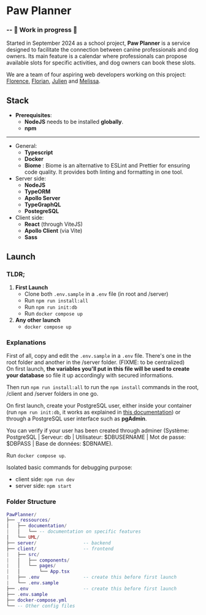 # Paw Planner

### -- 🚧 Work in progress 🚧

Started in September 2024 as a school project, **Paw Planner** is a service designed to facilitate the connection between canine professionals and dog owners. Its main feature is a calendar where professionals can propose available slots for specific activities, and dog owners can book these slots.

We are a team of four aspiring web developers working on this project: [Florence](https://github.com/FlorenceBuchelet), [Florian](https://github.com/Dolpheus89), [Julien](https://github.com/Carcali) and [Melissa](https://github.com/Melprcllr).

## Stack
- **Prerequisites**:
    - **NodeJS** needs to be installed **globally**.
    - **npm**
___

- General:
    - **Typescript**
    - **Docker**
    - **Biome** : Biome is an alternative to ESLint and Prettier for ensuring code quality. It provides both linting and formatting in one tool.
- Server side:
    - **NodeJS**
    - **TypeORM**
    - **Apollo Server**
    - **TypeGraphQL**
    - **PostegreSQL**
- Client side:
    - **React** (through ViteJS)
    - **Apollo Client** (via Vite)
    - **Sass**

## Launch

### TLDR;
1. **First Launch**
    - Clone both `.env.sample` in a `.env` file (in root and /server)
    - Run `npm run install:all`
    - Run `npm run init:db`
    - Run `docker compose up`
2. **Any other launch**
    - `docker compose up`

### Explanations

First of all, copy and edit the `.env.sample` in a `.env` file. There's one in the root folder and another in the /server folder. (FIXME: to be centralized)<br>
On first launch, **the variables you'll put in this file will be used to create your database** so file it up accordingly with secured informations.

Then run `npm run install:all` to run the `npm install` commands in the root, /client and /server folders in one go. 

On first launch, create your PostgreSQL user, either inside your container (run `npm run init:db`, it works as explained in [this documentation](./_ressources/documentation/Database_initialization.md)) or through a PostgreSQL user interface such as **pgAdmin**.

You can verify if your user has been created through adminer (Système: PostgreSQL | Serveur: db | Utilisateur: $DBUSERNAME | Mot de passe: $DBPASS | Base de données: $DBNAME).

Run `docker compose up`.

Isolated basic commands for debugging purpose: 
- client side: `npm run dev`
- server side: `npm start`


### Folder Structure

```lua (aesthetic use, not actual lua)
PawPlanner/
├── _ressources/
│   ├── documentation/
|   │   └── -- documentation on specific features
│   └── UML/
├── server/                 -- backend
├── client/                 -- frontend
|   ├── src/
|   │   ├── components/
|   │   └── pages/
|   │       └── App.tsx
|   ├── .env                -- create this before first launch
|   └── .env.sample
├── .env                    -- create this before first launch
├── .env.sample
├── docker-compose.yml
└── -- Other config files
```